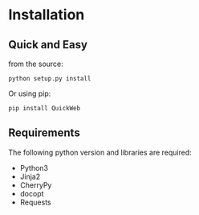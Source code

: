 Installation
=============

Quick and Easy
--------------
from the source:

    python setup.py install

Or using pip:

    pip install QuickWeb

Requirements
------------
The following python version and libraries are required:

* Python3
* Jinja2
* CherryPy
* docopt
* Requests

